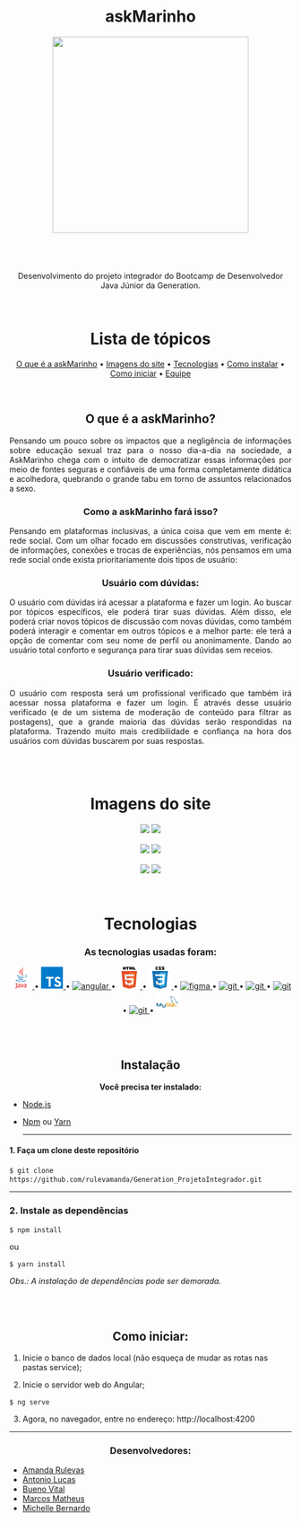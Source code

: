 <h1 align = center>askMarinho</h1>

<div align=center>

  <img src="https://i.imgur.com/lCWrvD5.png" width=350px height=350px>
  
  <br>
  <br>
  <br>
  <br>
  
  <p>Desenvolvimento do projeto integrador do Bootcamp de Desenvolvedor Java Júnior da Generation.</h2>
  
</div>

<br>

<div>
  <h1 align=center>Lista de tópicos</h1>
  <p align="center">
     <a href="#o-que-e">O que é a askMarinho</a> •
     <a href="#site">Imagens do site</a> •
     <a href="#tecnologias">Tecnologias</a> • 
     <a href="#instalacao">Como instalar</a> • 
     <a href="#inicio">Como iniciar</a> •
     <a href="#equipe">Equipe</a>  
    
  </p>
</div>
  
  <br>
  
<div>
  <h2 id="o-que-e" align = center>O que é a askMarinho?</h2>

<p align = justify>Pensando um pouco sobre os impactos que a negligência de informações sobre educação sexual traz para o nosso dia-a-dia na sociedade, a AskMarinho chega com o intuito de democratizar essas informações por meio de fontes seguras e confiáveis de uma forma completamente didática e acolhedora, quebrando o grande tabu em torno de assuntos relacionados a sexo.

   <br>
  
<h3 align=center>Como a askMarinho fará isso?</h2>

<p align = justify>Pensando em plataformas inclusivas, a única coisa que vem em mente é: rede social. Com um olhar focado em discussões construtivas, verificação de informações, conexões e trocas de experiências, nós pensamos em uma rede social onde exista prioritariamente dois tipos de usuário:

   <br>
   
<h3 align=center>Usuário com dúvidas:</h2>

<p align = justify>O usuário com dúvidas irá acessar a plataforma e fazer um login. Ao buscar por tópicos específicos, ele poderá tirar suas dúvidas. Além disso, ele poderá criar novos tópicos de discussão com novas dúvidas, como também poderá interagir e comentar em outros tópicos e a melhor parte: ele terá a opção de comentar com seu nome de perfil ou anonimamente. Dando ao usuário total conforto e segurança para tirar suas dúvidas sem receios.

  <br>
   
<h3 align=center>Usuário verificado:</h2> 

<p align = justify>O usuário com resposta será um profissional verificado que também irá acessar nossa plataforma e fazer um login. É através desse usuário verificado (e de um sistema de moderação de conteúdo para filtrar as postagens), que a grande maioria das dúvidas serão respondidas na plataforma. Trazendo muito mais credibilidade e confiança na hora dos usuários com dúvidas buscarem por suas respostas.
</div>

   <br>
   <br>
  
  <h1 id='site' align=center>Imagens do site</h1>
  
<div align=center>

  <img  src="https://i.imgur.com/XMnSRrX.png"> <img src="https://i.imgur.com/hakAMkX.png">
  <br><br>
  <img  src="https://i.imgur.com/OWF2UcD.png"> <img src="https://i.imgur.com/BDPohW2.png">
  <br><br>
  <img src="https://i.imgur.com/9Du6F0k.png"> <img  src="https://i.imgur.com/H5mCcPd.png">
  
</div>
  
  <br>
  
  
  
  <div>
  
  <h1 align=center id="tecnologias">Tecnologias</h1>
  
  <h3 align=center>As tecnologias usadas foram:</h3>
  
<p align=center>

  <a href="https://developer.mozilla.org/en-US/docs/Glossary/Java" target="_blank">
    <img src="https://github.com/devicons/devicon/blob/master/icons/java/java-original-wordmark.svg" alt="java" width="40" height="40"/>
  </a> •

  <a href="https://www.typescriptlang.org/" target="_blank">
    <img src="https://raw.githubusercontent.com/devicons/devicon/master/icons/typescript/typescript-original.svg" alt="typescript" width="40" height="40"/>
  </a> •

<a href="https://angular.io" target="_blank">
  <img src="https://angular.io/assets/images/logos/angular/angular.svg" alt="angular" width="40" height="40"/>
</a> •

<a href="https://www.w3.org/html/" target="_blank">
  <img src="https://raw.githubusercontent.com/devicons/devicon/master/icons/html5/html5-original-wordmark.svg" alt="html5" width="40" height="40"/>
</a> •

<a href="https://www.w3schools.com/css/" target="_blank">
  <img src="https://raw.githubusercontent.com/devicons/devicon/master/icons/css3/css3-original-wordmark.svg" alt="css3" width="40" height="40"/>
</a> •

<a href="https://www.figma.com/" target="_blank">
  <img src="https://www.vectorlogo.zone/logos/figma/figma-icon.svg" alt="figma" width="40" height="40"/>
</a> •

<a href="https://git-scm.com/" target="_blank">
  <img src="https://www.vectorlogo.zone/logos/git-scm/git-scm-icon.svg" alt="git" width="40" height="40"/>
</a> •

  <a href="https://git-scm.com/" target="_blank">
  <img src="https://www.vectorlogo.zone/logos/springio/springio-icon.svg" alt="git" width="40" height="40"/>
</a> •

<a href="https://git-scm.com/" target="_blank">
  <img src="https://www.vectorlogo.zone/logos/getbootstrap/getbootstrap-icon.svg" alt="git" width="40" height="40"/>
</a> •

<a href="https://git-scm.com/" target="_blank">
  <img src="https://www.vectorlogo.zone/logos/nodejs/nodejs-icon.svg" alt="git" width="40" height="40"/>
</a> •

<a href="https://www.mysql.com/" target="_blank">
  <img src="https://raw.githubusercontent.com/devicons/devicon/master/icons/mysql/mysql-original-wordmark.svg" alt="mysql" width="40" height="40"/>
</a>

</p>

  <br>
  <br>

</div>


<div>

  <h2 id="instalacao" align=center>Instalação</h2>

<p align=center><strong>Você precisa ter instalado:</strong></p>
  
- [Node.js](https://nodejs.org/en/)
- [Npm](https://www.npmjs.com/) ou [Yarn](https://yarnpkg.com/)


  ---
#### 1. Faça um clone deste repositório
```
$ git clone https://github.com/rulevamanda/Generation_ProjetoIntegrador.git
```
---
### 2. Instale as dependências
```
$ npm install
```
ou
```
$ yarn install
```

*Obs.: A instalação de dependências pode ser demorada.* 
  
  <br>
  <br>

  <h2 id="inicio" align=center>Como iniciar:</h2>

1. Inicie o banco de dados local (não esqueça de mudar as rotas nas pastas service);
  
2. Inicie o servidor web do Angular;
```
$ ng serve
```
3. Agora, no navegador, entre no endereço: http://localhost:4200

</div>
  
   
  <hr>


<h3 align=center id="equipe">Desenvolvedores: </h3>
   <ul>
    <li><a href="https://github.com/rulevamanda">Amanda Rulevas</a></li>
    <li><a href="https://github.com/AntLucas">Antonio Lucas</a></li>
    <li><a href="https://github.com/vjbueno">Bueno Vital</a></li>
    <li><a href="https://github.com/Matheus251170">Marcos Matheus</a></li>
    <li><a href="https://github.com/chellebernardo">Michelle Bernardo</a></li>
  </ul>
